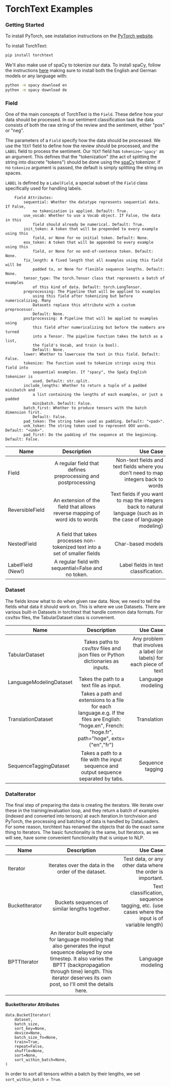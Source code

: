 # TorchText Examples
### Getting Started

To install PyTorch, see installation instructions on the [PyTorch website](pytorch.org).

To install TorchText:

``` bash
pip install torchtext
```

We'll also make use of spaCy to tokenize our data. To install spaCy, follow the instructions [here](https://spacy.io/usage/) making sure to install both the English and German models or any language with:

``` bash
python -m spacy download en
python -m spacy download de
```

### Field
One of the main concepts of TorchText is the `Field`. These define how your data should be processed. In our sentiment classification task the data consists of both the raw string of the review and the sentiment, either "pos" or "neg".

The parameters of a `Field` specify how the data should be processed. We use the `TEXT` field to define how the review should be processed, and the `LABEL` field to process the sentiment. Our `TEXT` field has `tokenize='spacy'` as an argument. This defines that the "tokenization" (the act of splitting the string into discrete "tokens") should be done using the [spaCy](https://spacy.io) tokenizer. If no `tokenize` argument is passed, the default is simply splitting the string on spaces.

`LABEL` is defined by a `LabelField`, a special subset of the `Field` class specifically used for handling labels.
```
    Field Attributes:
        sequential: Whether the datatype represents sequential data. If False,
            no tokenization is applied. Default: True.
        use_vocab: Whether to use a Vocab object. If False, the data in this
            field should already be numerical. Default: True.
        init_token: A token that will be prepended to every example using this
            field, or None for no initial token. Default: None.
        eos_token: A token that will be appended to every example using this
            field, or None for no end-of-sentence token. Default: None.
        fix_length: A fixed length that all examples using this field will be
            padded to, or None for flexible sequence lengths. Default: None.
        tensor_type: The torch.Tensor class that represents a batch of examples
            of this kind of data. Default: torch.LongTensor.
        preprocessing: The Pipeline that will be applied to examples
            using this field after tokenizing but before numericalizing. Many
            Datasets replace this attribute with a custom preprocessor.
            Default: None.
        postprocessing: A Pipeline that will be applied to examples using
            this field after numericalizing but before the numbers are turned
            into a Tensor. The pipeline function takes the batch as a list,
            the field's Vocab, and train (a bool).
            Default: None.
        lower: Whether to lowercase the text in this field. Default: False.
        tokenize: The function used to tokenize strings using this field into
            sequential examples. If "spacy", the SpaCy English tokenizer is
            used. Default: str.split.
        include_lengths: Whether to return a tuple of a padded minibatch and
            a list containing the lengths of each examples, or just a padded
            minibatch. Default: False.
        batch_first: Whether to produce tensors with the batch dimension first.
            Default: False.
        pad_token: The string token used as padding. Default: "<pad>".
        unk_token: The string token used to represent OOV words. Default: "<unk>".
        pad_first: Do the padding of the sequence at the beginning. Default: False.
```


| Name        | Description           | Use Case  |
| ------------- |:-------------:| -----:|
| Field      | A regular field that defines preprocessing and postprocessing |  Non-text fields and text fields where you don't need to map integers back to words |
| ReversibleField	 | An extension of the field that allows reverse mapping of word ids to words |Text fields if you want to map the integers back to natural language (such as in the case of language modeling) |
| NestedField | A field that takes processes non-tokenized text into a set of smaller fields |  Char-based models |
| LabelField (New!) | A regular field with sequential=False and no <unk> token. |  Label fields in text classification. |


### Dataset
The fields know what to do when given raw data. Now, we need to tell the fields what data it should work on. This is where we use Datasets. There are various built-in Datasets in torchtext that handle common data formats. For csv/tsv files, the TabularDataset class is convenient. 

| Name        | Description           | Use Case  |
| ------------- |:-------------:| -----:|
| TabularDataset      |Takes paths to csv/tsv files and json files or Python dictionaries as inputs. | Any problem that involves a label (or labels) for each piece of text |
|  LanguageModelingDataset	 |Takes the path to a text file as input. |Language modeling |
|  TranslationDataset | Takes a path and extensions to a file for each language.e.g. If the files are English: "hoge.en", French: "hoge.fr", path="hoge", exts=("en","fr") |  Translation |
|  SequenceTaggingDataset |Takes a path to a file with the input sequence and output sequence separated by tabs.|  Sequence tagging |

### DataIterator
The final step of preparing the data is creating the iterators. We iterate over these in the training/evaluation loop, and they return a batch of examples (indexed and converted into tensors) at each iteration.In torchvision and PyTorch, the processing and batching of data is handled by DataLoaders. For some reason, torchtext has renamed the objects that do the exact same thing to Iterators. The basic functionality is the same, but Iterators, as we will see, have some convenient functionality that is unique to NLP.

| Name        | Description           | Use Case  |
| ------------- |:-------------:| -----:|
| Iterator      | Iterates over the data in the order of the dataset. |  Test data, or any other data where the order is important. |
| BucketIterator | Buckets sequences of similar lengths together.	      |   Text classification, sequence tagging, etc. (use cases where the input is of variable length) |
| BPTTIterator | An iterator built especially for language modeling that also generates the input sequence delayed by one timestep. It also varies the BPTT (backpropagation through time) length. This iterator deserves its own post, so I'll omit the details here. |    Language modeling |

#### BucketIterator Attributes
```
data.BucketIterator(
    dataset,
    batch_size,
    sort_key=None,
    device=None,
    batch_size_fn=None,
    train=True,
    repeat=False,
    shuffle=None,
    sort=None,
    sort_within_batch=None,
)
```
In order to sort all tensors within a batch by their lengths, we set `sort_within_batch = True`.
